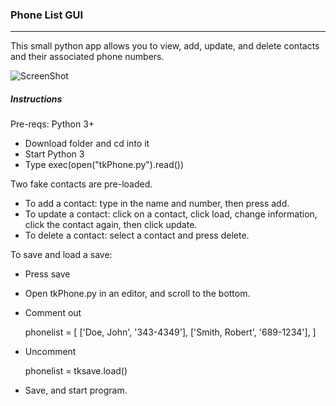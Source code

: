 ### Phone List GUI
***
This small python app allows you to view, add, update, and delete contacts and their associated phone numbers.

![ScreenShot]("/Screenshot.png")

##### Instructions
Pre-reqs: Python 3+

* Download folder and cd into it
* Start Python 3
* Type exec(open("tkPhone.py").read())

Two fake contacts are pre-loaded.
* To add a contact: type in the name and number, then press add.
* To update a contact: click on a contact, click load, change information, click the contact again, then click update.
* To delete a contact: select a contact and press delete.

To save and load a save:
* Press save
* Open tkPhone.py in an editor, and scroll to the bottom.
* Comment out

  phonelist = [
  ['Doe, John', '343-4349'],
  ['Smith, Robert', '689-1234'],
  ]

* Uncomment

  phonelist = tksave.load()

* Save, and start program.
